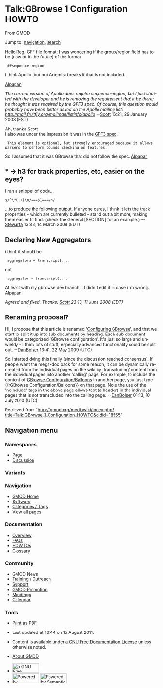 <div id="mw-page-base" class="noprint">

</div>

<div id="mw-head-base" class="noprint">

</div>

<div id="content" class="mw-body" role="main">

<span id="top"></span>

<div id="mw-js-message" style="display:none;">

</div>



# <span dir="auto">Talk:GBrowse 1 Configuration HOWTO</span>

<div id="bodyContent">

<div id="siteSub">

From GMOD

</div>

<div id="contentSub">

</div>

<div id="jump-to-nav" class="mw-jump">

Jump to: [navigation](#mw-navigation), [search](#p-search)

</div>

<div id="mw-content-text" class="mw-content-ltr" lang="en" dir="ltr">

Hello Reg. GFF file format: I was wondering if the group/region field
has to be (now or in the future) of the format

     ##sequence-region

I think Apollo (but not Artemis) breaks if that is not included.

[Alpapan](User:Alpapan "User:Alpapan")

*The current version of Apollo does require sequence-region, but I just
chatted with the developer and he is removing the requirement that it be
there; he thought it was required by the GFF3 spec. Of course, this
question would probably have been better asked on the Apollo mailing
list: <a href="http://mail.fruitfly.org/mailman/listinfo/apollo"
class="external free"
rel="nofollow">http://mail.fruitfly.org/mailman/listinfo/apollo</a>*
--[Scott](User:Scott "User:Scott") 16:21, 29 January 2008 (EST)

Ah, thanks Scott  
I also was under the impression it was in the
<a href="http://www.sequenceontology.org/gff3.shtml"
class="external text" rel="nofollow">GFF3 spec</a>.

     This element is optional, but strongly encouraged because it allows parsers to perform bounds checking on features.

So I assumed that it was GBrowse that did not follow the spec.
[Alpapan](User:Alpapan "User:Alpapan")

## <span id=".2A_-.3E_h3_for_track_properties.2C_etc.2C_easier_on_the_eyes.3F" class="mw-headline">\* -\> h3 for track properties, etc, easier on the eyes?</span>

I ran a snippet of code...

    s/^\*(.+)\n/===$1===\n/

...to produce the following
<a href="GBrowse_Configuration_HOWTO/bullets2h3" class="mw-redirect"
title="GBrowse Configuration HOWTO/bullets2h3">output</a>. If anyone
cares, I think it lets the track properties - which are currently
bulleted - stand out a bit more, making them easier to find. (check the
General \[SECTION\] for an example.)
--[Stewarta](User:Stewarta "User:Stewarta") 13:43, 14 March 2008 (EDT)

## <span id="Declaring_New_Aggregators" class="mw-headline">Declaring New Aggregators</span>

i think it should be

     aggregators = transcript{....

not

     aggregator = transcript{....

At least with my gbrowse dev branch... I didn't edit it in case i 'm
wrong. [Alpapan](User:Alpapan "User:Alpapan")

*Agreed and fixed. Thanks. [Scott](User:Scott "User:Scott") 23:13, 11
June 2008 (EDT)*

## <span id="Renaming_proposal.3F" class="mw-headline">Renaming proposal?</span>

Hi, I propose that this article is renamed '<a
href="http://gmod.org/mediawiki/index.php?title=Configuring_GBrowse&amp;action=edit&amp;redlink=1"
class="new"
title="Configuring GBrowse (page does not exist)">Configuring
GBrowse</a>', and that we start to split it up into sub documents by
heading. Each sub document would be categorized 'GBrowse configuration'.
It's just so large and unwieldy - I think lots of stuff, especially
advanced functionality could be split out.
--[DanBolser](User:DanBolser "User:DanBolser") 13:41, 22 May 2009 (UTC)

So I started doing this finally (since the discussion reached
consensus). If people want the mega-doc back for some reason, it can be
dynamically re-created from the individual pages on the wiki by
'transcluding' content from the individual pages into another 'calling'
page. For example, to include the content of [GBrowse
Configuration/Balloons](GBrowse_Configuration/Balloons "GBrowse Configuration/Balloons")
in another page, you just type {{:GBrowse Configuration/Balloons}} on
that page. Note the use of the 'noinclude' tags in the above page allows
text (a header) in the individual pages that is not transcluded into the
calling page. --[DanBolser](User:DanBolser "User:DanBolser") 01:13, 10
July 2010 (UTC)

</div>

<div class="printfooter">

Retrieved from
"<http://gmod.org/mediawiki/index.php?title=Talk:GBrowse_1_Configuration_HOWTO&oldid=18555>"

</div>

<div id="catlinks" class="catlinks catlinks-allhidden">

</div>

<div class="visualClear">

</div>

</div>

</div>

<div id="mw-navigation">

## Navigation menu

<div id="mw-head">



<div id="left-navigation">

<div id="p-namespaces" class="vectorTabs" role="navigation"
aria-labelledby="p-namespaces-label">

### Namespaces

- <span id="ca-nstab-main"><a href="GBrowse_1_Configuration_HOWTO" accesskey="c"
  title="View the content page [c]">Page</a></span>
- <span id="ca-talk"><a href="Talk:GBrowse_1_Configuration_HOWTO" accesskey="t"
  title="Discussion about the content page [t]">Discussion</a></span>

</div>

<div id="p-variants" class="vectorMenu emptyPortlet" role="navigation"
aria-labelledby="p-variants-label">

### 

### Variants[](#)

<div class="menu">

</div>

</div>

</div>

<div id="right-navigation">





</div>



</div>

</div>

</div>

<div id="mw-panel">

<div id="p-logo" role="banner">

<a href="Main_Page"
style="background-image: url(../images/GMOD-cogs.png);"
title="Visit the main page"></a>

</div>

<div id="p-Navigation" class="portal" role="navigation"
aria-labelledby="p-Navigation-label">

### Navigation

<div class="body">

- <span id="n-GMOD-Home">[GMOD Home](Main_Page)</span>
- <span id="n-Software">[Software](GMOD_Components)</span>
- <span id="n-Categories-.2F-Tags">[Categories /
  Tags](Categories)</span>
- <span id="n-View-all-pages">[View all pages](Special:AllPages)</span>

</div>

</div>

<div id="p-Documentation" class="portal" role="navigation"
aria-labelledby="p-Documentation-label">

### Documentation

<div class="body">

- <span id="n-Overview">[Overview](Overview)</span>
- <span id="n-FAQs">[FAQs](Category:FAQ)</span>
- <span id="n-HOWTOs">[HOWTOs](Category:HOWTO)</span>
- <span id="n-Glossary">[Glossary](Glossary)</span>

</div>

</div>

<div id="p-Community" class="portal" role="navigation"
aria-labelledby="p-Community-label">

### Community

<div class="body">

- <span id="n-GMOD-News">[GMOD News](GMOD_News)</span>
- <span id="n-Training-.2F-Outreach">[Training /
  Outreach](Training_and_Outreach)</span>
- <span id="n-Support">[Support](Support)</span>
- <span id="n-GMOD-Promotion">[GMOD Promotion](GMOD_Promotion)</span>
- <span id="n-Meetings">[Meetings](Meetings)</span>
- <span id="n-Calendar">[Calendar](Calendar)</span>

</div>

</div>

<div id="p-tb" class="portal" role="navigation"
aria-labelledby="p-tb-label">

### Tools

<div class="body">


- <span id="t-pdf">[Print as
  PDF](http://gmod.org/mediawiki/index.php?title=Special:PdfPrint&page=Talk:GBrowse_1_Configuration_HOWTO)</span>

</div>

</div>

</div>

</div>

<div id="footer" role="contentinfo">

- <span id="footer-info-lastmod">Last updated at 16:44 on 15 August
  2011.</span>
<!-- - <span id="footer-info-viewcount">24,372 page views.</span> -->
- <span id="footer-info-copyright">Content is available under
  <a href="http://www.gnu.org/licenses/fdl-1.3.html" class="external"
  rel="nofollow">a GNU Free Documentation License</a> unless otherwise
  noted.</span>

<!-- -->

- <span id="footer-places-about">[About
  GMOD](GMOD:About "GMOD:About")</span>

<!-- -->

- <span id="footer-copyrightico">[<img src="http://www.gnu.org/graphics/gfdl-logo-small.png" width="88"
  height="31" alt="a GNU Free Documentation License" />](http://www.gnu.org/licenses/fdl-1.3.html)</span>
- <span id="footer-poweredbyico">[<img
  src="../mediawiki/skins/common/images/poweredby_mediawiki_88x31.png"
  width="88" height="31" alt="Powered by MediaWiki" />](http://www.mediawiki.org/)
  [<img
  src="../mediawiki/extensions/SemanticMediaWiki/resources/images/smw_button.png"
  width="88" height="31" alt="Powered by Semantic MediaWiki" />](https://www.semantic-mediawiki.org/wiki/Semantic_MediaWiki)</span>

<div style="clear:both">

</div>

</div>
